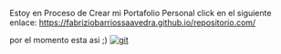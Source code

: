 Estoy en Proceso de Crear mi Portafolio Personal
click en el siguiente enlace: https://fabriziobarriossaavedra.github.io/repositorio.com/

por el momento esta asi ;)
<a href="https://ibb.co/D5Qbv7N"><img src="https://i.ibb.co/hDVM4Kk/git.jpg" alt="git" border="0" /></a>